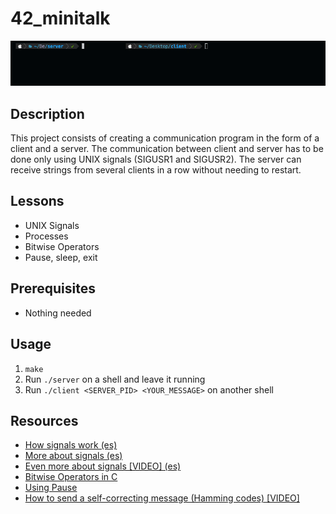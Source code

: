 # 42_minitalk

![Demo GIF](https://github.com/karisti/42_minitalk/blob/main/demo.gif?raw=true)

## Description
This project consists of creating a communication program in the form of a client and a server. The communication between client and server has to be done only using UNIX signals (SIGUSR1 and SIGUSR2). The server can receive strings from several clients in a row without needing to restart.

## Lessons
- UNIX Signals
- Processes
- Bitwise Operators
- Pause, sleep, exit

## Prerequisites
- Nothing needed

## Usage
1. `make`
2. Run `./server` on a shell and leave it running
3. Run `./client <SERVER_PID> <YOUR_MESSAGE>` on another shell

## Resources
- [How signals work (es)](http://profesores.elo.utfsm.cl/~agv/elo330/2s08/lectures/signals.html "How signals work (es)")
- [More about signals (es)](http://www.chuidiang.org/clinux/senhales/senhales.php "More about signals (es)")
- [Even more about signals [VIDEO] (es)](https://www.youtube.com/watch?v=rNGlwqHpoGw "Even more about signals [VIDEO] (es)")
- [Bitwise Operators in C](https://www.programiz.com/c-programming/bitwise-operators "Bitwise Operators in C")
- [Using Pause](https://www.gnu.org/software/libc/manual/html_node/Using-Pause.html "Using Pause")
- [How to send a self-correcting message (Hamming codes) [VIDEO]](https://www.youtube.com/watch?v=X8jsijhllIA "How to send a self-correcting message (Hamming codes) [VIDEO]")

